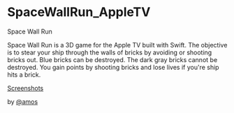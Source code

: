 # SpaceWallRun_AppleTV

Space Wall Run

Space Wall Run is a 3D game for the Apple TV built with Swift. The objective is to stear your ship through the walls of bricks by avoiding or shooting bricks out. Blue bricks can be destroyed. The dark gray bricks cannot be destroyed. You gain points by shooting bricks and lose lives if you're ship hits a brick.

[Screenshots](https://dontsnooze.github.io/SpaceWallRun_AppleTV/)

by [@amos](https://amostodman.github.io/)
